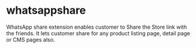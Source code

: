 # whatsappshare
WhatsApp share extension enables customer to Share the Store link with the friends. It lets customer share for any product listing page, detail page or CMS pages also.
